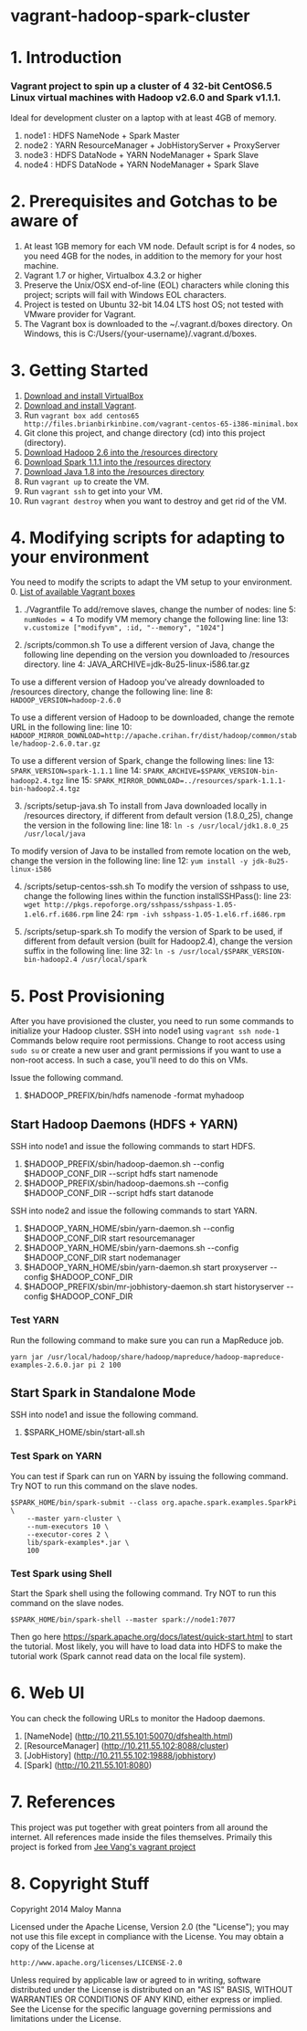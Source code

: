 vagrant-hadoop-spark-cluster
============================

# 1. Introduction
### Vagrant project to spin up a cluster of 4 32-bit CentOS6.5 Linux virtual machines with Hadoop v2.6.0 and Spark v1.1.1. 
Ideal for development cluster on a laptop with at least 4GB of memory.

1. node1 : HDFS NameNode + Spark Master
2. node2 : YARN ResourceManager + JobHistoryServer + ProxyServer
3. node3 : HDFS DataNode + YARN NodeManager + Spark Slave
4. node4 : HDFS DataNode + YARN NodeManager + Spark Slave

# 2. Prerequisites and Gotchas to be aware of
1. At least 1GB memory for each VM node. Default script is for 4 nodes, so you need 4GB for the nodes, in addition to the memory for your host machine.
2. Vagrant 1.7 or higher, Virtualbox 4.3.2 or higher
3. Preserve the Unix/OSX end-of-line (EOL) characters while cloning this project; scripts will fail with Windows EOL characters.
4. Project is tested on Ubuntu 32-bit 14.04 LTS host OS; not tested with VMware provider for Vagrant.
5. The Vagrant box is downloaded to the ~/.vagrant.d/boxes directory. On Windows, this is C:/Users/{your-username}/.vagrant.d/boxes.

# 3. Getting Started
1. [Download and install VirtualBox](https://www.virtualbox.org/wiki/Downloads)
2. [Download and install Vagrant](http://www.vagrantup.com/downloads.html).
3. Run ```vagrant box add centos65 http://files.brianbirkinbine.com/vagrant-centos-65-i386-minimal.box```
4. Git clone this project, and change directory (cd) into this project (directory).
5. [Download Hadoop 2.6 into the /resources directory](http://apache.crihan.fr/dist/hadoop/common/stable/hadoop-2.6.0.tar.gz)
6. [Download Spark 1.1.1 into the /resources directory](http://d3kbcqa49mib13.cloudfront.net/spark-1.1.1-bin-hadoop2.4.tgz)
7. [Download Java 1.8 into the /resources directory](http://download.oracle.com/otn-pub/java/jdk/8u25-b17/jdk-8u25-linux-i586.tar.gz)
8. Run ```vagrant up``` to create the VM.
9. Run ```vagrant ssh``` to get into your VM.
10. Run ```vagrant destroy``` when you want to destroy and get rid of the VM.


# 4. Modifying scripts for adapting to your environment
You need to modify the scripts to adapt the VM setup to your environment. 
0. [List of available Vagrant boxes](http://www.vagrantbox.es)

1. ./Vagrantfile
To add/remove slaves, change the number of nodes:
line 5: ```numNodes = 4```
To modify VM memory change the following line:
line 13: ```v.customize ["modifyvm", :id, "--memory", "1024"]```

2. /scripts/common.sh
To use a different version of Java, change the following line depending on the version you downloaded to /resources directory.
line 4: JAVA_ARCHIVE=jdk-8u25-linux-i586.tar.gz

To use a different version of Hadoop you've already downloaded to /resources directory, change the following line:
line 8: ```HADOOP_VERSION=hadoop-2.6.0```

To use a different version of Hadoop to be downloaded, change the remote URL in the following line:
line 10: ```HADOOP_MIRROR_DOWNLOAD=http://apache.crihan.fr/dist/hadoop/common/stable/hadoop-2.6.0.tar.gz```

To use a different version of Spark, change the following lines:
line 13: ```SPARK_VERSION=spark-1.1.1```
line 14: ```SPARK_ARCHIVE=$SPARK_VERSION-bin-hadoop2.4.tgz```
line 15: ```SPARK_MIRROR_DOWNLOAD=../resources/spark-1.1.1-bin-hadoop2.4.tgz```

3. /scripts/setup-java.sh
To install from Java downloaded locally in /resources directory, if different from default version (1.8.0_25), change the version in the following line:
line 18: ```ln -s /usr/local/jdk1.8.0_25 /usr/local/java```

To modify version of Java to be installed from remote location on the web, change the version in the following line:
line 12: ```yum install -y jdk-8u25-linux-i586```

4. /scripts/setup-centos-ssh.sh
To modify the version of sshpass to use, change the following lines within the function installSSHPass():
line 23: ```wget http://pkgs.repoforge.org/sshpass/sshpass-1.05-1.el6.rf.i686.rpm```
line 24: ```rpm -ivh sshpass-1.05-1.el6.rf.i686.rpm```

5. /scripts/setup-spark.sh
To modify the version of Spark to be used, if different from default version (built for Hadoop2.4), change the version suffix in the following line:
line 32: ```ln -s /usr/local/$SPARK_VERSION-bin-hadoop2.4 /usr/local/spark```

# 5. Post Provisioning
After you have provisioned the cluster, you need to run some commands to initialize your Hadoop cluster. SSH into node1 using
```vagrant ssh node-1```
Commands below require root permissions. Change to root access using ```sudo su``` or create a new user and grant permissions if you want to use a non-root access. In such a case, you'll need to do this on VMs.

Issue the following command. 

1. $HADOOP_PREFIX/bin/hdfs namenode -format myhadoop

## Start Hadoop Daemons (HDFS + YARN)
SSH into node1 and issue the following commands to start HDFS.

1. $HADOOP_PREFIX/sbin/hadoop-daemon.sh --config $HADOOP_CONF_DIR --script hdfs start namenode
2. $HADOOP_PREFIX/sbin/hadoop-daemons.sh --config $HADOOP_CONF_DIR --script hdfs start datanode

SSH into node2 and issue the following commands to start YARN.

1. $HADOOP_YARN_HOME/sbin/yarn-daemon.sh --config $HADOOP_CONF_DIR start resourcemanager
2. $HADOOP_YARN_HOME/sbin/yarn-daemons.sh --config $HADOOP_CONF_DIR start nodemanager
3. $HADOOP_YARN_HOME/sbin/yarn-daemon.sh start proxyserver --config $HADOOP_CONF_DIR
4. $HADOOP_PREFIX/sbin/mr-jobhistory-daemon.sh start historyserver --config $HADOOP_CONF_DIR

### Test YARN
Run the following command to make sure you can run a MapReduce job.

```
yarn jar /usr/local/hadoop/share/hadoop/mapreduce/hadoop-mapreduce-examples-2.6.0.jar pi 2 100
```

## Start Spark in Standalone Mode
SSH into node1 and issue the following command.

1. $SPARK_HOME/sbin/start-all.sh

### Test Spark on YARN
You can test if Spark can run on YARN by issuing the following command. Try NOT to run this command on the slave nodes.
```
$SPARK_HOME/bin/spark-submit --class org.apache.spark.examples.SparkPi \
    --master yarn-cluster \
    --num-executors 10 \
    --executor-cores 2 \
    lib/spark-examples*.jar \
    100
```
	
### Test Spark using Shell
Start the Spark shell using the following command. Try NOT to run this command on the slave nodes.

```
$SPARK_HOME/bin/spark-shell --master spark://node1:7077
```

Then go here https://spark.apache.org/docs/latest/quick-start.html to start the tutorial. Most likely, you will have to load data into HDFS to make the tutorial work (Spark cannot read data on the local file system).

# 6. Web UI
You can check the following URLs to monitor the Hadoop daemons.

1. [NameNode] (http://10.211.55.101:50070/dfshealth.html)
2. [ResourceManager] (http://10.211.55.102:8088/cluster)
3. [JobHistory] (http://10.211.55.102:19888/jobhistory)
4. [Spark] (http://10.211.55.101:8080)

# 7. References
This project was put together with great pointers from all around the internet. All references made inside the files themselves.
Primaily this project is forked from [Jee Vang's vagrant project](https://github.com/vangj/vagrant-hadoop-2.4.1-spark-1.0.1)

# 8. Copyright Stuff
Copyright 2014 Maloy Manna

Licensed under the Apache License, Version 2.0 (the "License");
you may not use this file except in compliance with the License.
You may obtain a copy of the License at

    http://www.apache.org/licenses/LICENSE-2.0

Unless required by applicable law or agreed to in writing, software
distributed under the License is distributed on an "AS IS" BASIS,
WITHOUT WARRANTIES OR CONDITIONS OF ANY KIND, either express or implied.
See the License for the specific language governing permissions and
limitations under the License.
